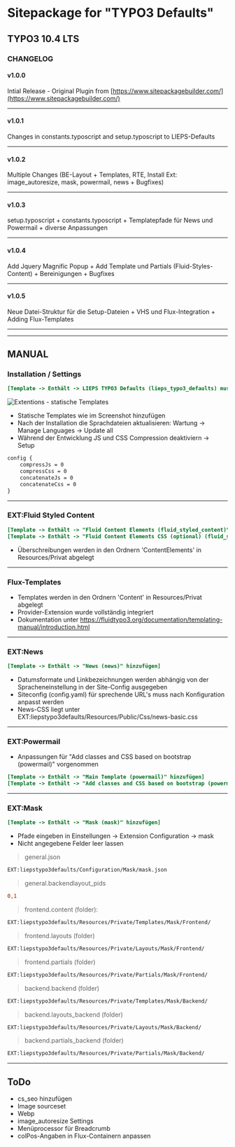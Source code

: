# Sitepackage for "TYPO3 Defaults"
## TYPO3 10.4 LTS

### CHANGELOG

#### v1.0.0  
Intial Release - Original Plugin from [https://www.sitepackagebuilder.com/](https://www.sitepackagebuilder.com/)
***
#### v1.0.1  
Changes in constants.typoscript and setup.typoscript to LIEPS-Defaults
***
#### v1.0.2  
Multiple Changes (BE-Layout + Templates, RTE, Install Ext: image_autoresize, mask, powermail, news + Bugfixes)
***
#### v1.0.3  
setup.typoscript + constants.typoscript + Templatepfade für News und Powermail  + diverse Anpassungen  
***
#### v1.0.4  
Add Jquery Magnific Popup + Add Template und Partials (Fluid-Styles-Content) + Bereinigungen + Bugfixes  
***
#### v1.0.5  
Neue Datei-Struktur für die Setup-Dateien + VHS und Flux-Integration + Adding Flux-Templates 
  
***    
***   
  
## MANUAL  
### Installation / Settings 
```ini
[Template -> Enthält -> LIEPS TYPO3 Defaults (lieps_typo3_defaults) muss das letzte statische Template sein!!]
```   
![Extentions - statische Templates](https://user-images.githubusercontent.com/47626641/154571555-9781d984-eb9a-41e9-b4a5-0e7db48bf1cf.png)
  
* Statische Templates wie im Screenshot hinzufügen
* Nach der Installation die Sprachdateien aktualisieren: Wartung -> Manage Languages -> Update all  
* Während der Entwicklung JS und CSS Compression deaktiviern -> Setup  
```diff
config {  
	compressJs = 0  
	compressCss = 0  
	concatenateJs = 0  
	concatenateCss = 0  
}  
``` 
***

### EXT:Fluid Styled Content
```ini
[Template -> Enthält -> "Fluid Content Elements (fluid_styled_content)" als erstes statische Template hinzufügen]  
[Template -> Enthält -> "Fluid Content Elements CSS (optional) (fluid_styled_content)" als zweites statische Template hinzufügen]
``` 
* Überschreibungen werden in den Ordnern 'ContentElements' in Resources/Privat abgelegt 
***

### Flux-Templates
* Templates werden in den Ordnern 'Content' in Resources/Privat abgelegt
* Provider-Extension wurde vollständig integriert
* Dokumentation unter https://fluidtypo3.org/documentation/templating-manual/introduction.html
***

### EXT:News
```ini
[Template -> Enthält -> "News (news)" hinzufügen]
``` 
* Datumsformate und Linkbezeichnungen werden abhängig von der Spracheneinstellung in der Site-Config ausgegeben  
* Siteconfig (config.yaml) für sprechende URL's muss nach Konfiguration anpasst werden
* News-CSS liegt unter EXT:liepstypo3defaults/Resources/Public/Css/news-basic.css
***
  
### EXT:Powermail
* Anpassungen für "Add classes and CSS based on bootstrap (powermail)" vorgenommen 
```ini
[Template -> Enthält -> "Main Template (powermail)" hinzufügen]
[Template -> Enthält -> "Add classes and CSS based on bootstrap (powermail)" unter "Main Template (powermail)" hinzufügen]  
```  
***
  
### EXT:Mask
```ini
[Template -> Enthält -> "Mask (mask)" hinzufügen]
``` 
* Pfade eingeben in Einstellungen -> Extension Configuration -> mask 
* Nicht angegebene Felder leer lassen   
> general.json
```diff
EXT:liepstypo3defaults/Configuration/Mask/mask.json
```  
> general.backendlayout_pids
```diff
0,1
``` 
> frontend.content (folder):  
```diff
EXT:liepstypo3defaults/Resources/Private/Templates/Mask/Frontend/
```  
> frontend.layouts (folder)
```diff
EXT:liepstypo3defaults/Resources/Private/Layouts/Mask/Frontend/
```  
> frontend.partials (folder)
```diff
EXT:liepstypo3defaults/Resources/Private/Partials/Mask/Frontend/
```  
> backend.backend (folder)
```diff
EXT:liepstypo3defaults/Resources/Private/Templates/Mask/Backend/
```  
> backend.layouts_backend (folder)
```diff
EXT:liepstypo3defaults/Resources/Private/Layouts/Mask/Backend/
```  
> backend.partials_backend (folder)
```diff
EXT:liepstypo3defaults/Resources/Private/Partials/Mask/Backend/
```  
  
      
***   
## ToDo
* cs_seo hinzufügen
* Image sourceset
* Webp
* image_autoresize Settings
* Menüprocessor für Breadcrumb
* colPos-Angaben in Flux-Containern anpassen
